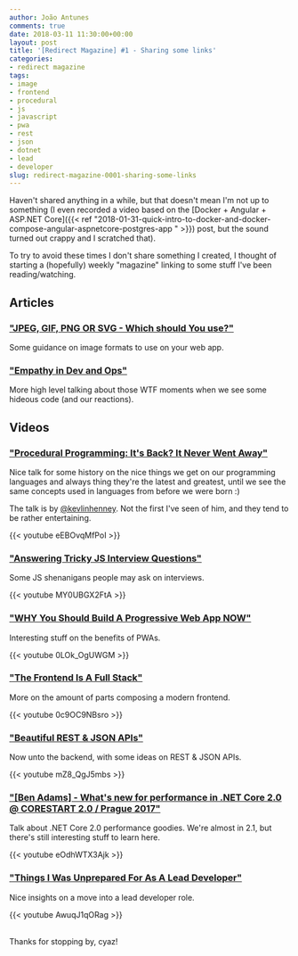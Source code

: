 ```yaml
---
author: João Antunes
comments: true
date: 2018-03-11 11:30:00+00:00
layout: post
title: '[Redirect Magazine] #1 - Sharing some links'
categories:
- redirect magazine
tags:
- image
- frontend
- procedural
- js
- javascript
- pwa
- rest
- json
- dotnet
- lead
- developer
slug: redirect-magazine-0001-sharing-some-links
---
```


Haven't shared anything in a while, but that doesn't mean I'm not up to something (I even recorded a video based on the [Docker + Angular + ASP.NET Core]({{< ref "2018-01-31-quick-intro-to-docker-and-docker-compose-angular-aspnetcore-postgres-app " >}}) post, but the sound turned out crappy and I scratched that).

To try to avoid these times I don't share something I created, I thought of starting a (hopefully) weekly "magazine" linking to some stuff I've been reading/watching.

## Articles
### ["JPEG, GIF, PNG OR SVG - Which should You use?"](https://dev.to/sarah_chima/jpeg-gif-png-or-svg---which-should-i-use-1o8o)

Some guidance on image formats to use on your web app.
<br/>
### ["Empathy in Dev and Ops"](https://dev.to/liquid_chickens/empathy-in-dev-and-ops)

More high level talking about those WTF moments when we see some hideous code (and our reactions).
<br/>
## Videos
### ["Procedural Programming: It's Back? It Never Went Away"](https://youtu.be/eEBOvqMfPoI)

Nice talk for some history on the nice things we get on our programming languages and always thing they're the latest and greatest, until we see the same concepts used in languages from before we were born :)

The talk is by [@kevlinhenney](https://twitter.com/kevlinhenney). Not the first I've seen of him, and they tend to be rather entertaining.

{{< youtube eEBOvqMfPoI >}}
<br/>
### ["Answering Tricky JS Interview Questions"](https://youtu.be/MY0UBGX2FtA)

Some JS shenanigans people may ask on interviews.

{{< youtube MY0UBGX2FtA >}}
<br/>
### ["WHY You Should Build A Progressive Web App NOW"](https://youtu.be/0LOk_OgUWGM)

Interesting stuff on the benefits of PWAs.

{{< youtube 0LOk_OgUWGM >}}
<br/>
### ["The Frontend Is A Full Stack"](https://youtu.be/0c9OC9NBsro)

More on the amount of parts composing a modern frontend.

{{< youtube 0c9OC9NBsro >}}
<br/>
### ["Beautiful REST & JSON APIs"](https://youtu.be/mZ8_QgJ5mbs)

Now unto the backend, with some ideas on REST & JSON APIs.

{{< youtube mZ8_QgJ5mbs >}}
<br/>
### ["[Ben Adams] - What's new for performance in .NET Core 2.0 @ CORESTART 2.0 / Prague 2017"](https://youtu.be/eOdhWTX3Ajk)

Talk about .NET Core 2.0 performance goodies. We're almost in 2.1, but there's still interesting stuff to learn here.

{{< youtube eOdhWTX3Ajk >}}
<br/>
### ["Things I Was Unprepared For As A Lead Developer"](https://youtu.be/AwuqJ1qORag)

Nice insights on a move into a lead developer role.

{{< youtube AwuqJ1qORag >}}

<br/>
Thanks for stopping by, cyaz!